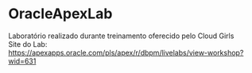 # OracleApexLab
Laboratório realizado durante treinamento oferecido pelo Cloud Girls<br>
Site do Lab:<br>
https://apexapps.oracle.com/pls/apex/r/dbpm/livelabs/view-workshop?wid=631
